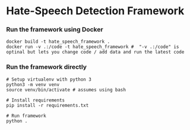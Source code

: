 # Hate-Speech Detection Framework

### Run the framework using Docker
~~~
docker build -t hate_speech_framework .
docker run -v .:/code -t hate_speech_framework #  "-v .:/code" is optinal but lets you change code / add data and run the latest code
~~~


### Run the framework directly
~~~
# Setup virtualenv with python 3
python3 -m venv venv
source venv/bin/activate # assumes using bash

# Install requirements
pip install -r requirements.txt

# Run framework
python .
~~~
